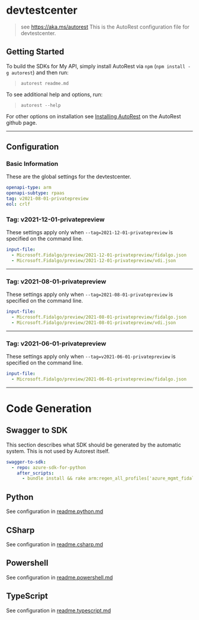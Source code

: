 # devtestcenter

> see https://aka.ms/autorest
This is the AutoRest configuration file for devtestcenter.

## Getting Started

To build the SDKs for My API, simply install AutoRest via `npm` (`npm install -g autorest`) and then run:

> `autorest readme.md`

To see additional help and options, run:

> `autorest --help`

For other options on installation see [Installing AutoRest](https://aka.ms/autorest/install) on the AutoRest github page.

---

## Configuration

### Basic Information

These are the global settings for the devtestcenter.

```yaml
openapi-type: arm
openapi-subtype: rpaas
tag: v2021-08-01-privatepreview
eol: crlf
```

### Tag: v2021-12-01-privatepreview

These settings apply only when `--tag=2021-12-01-privatepreview` is specified on the command line.

```yaml $(tag) == 'v2021-12-01-privatepreview'
input-file:
  - Microsoft.Fidalgo/preview/2021-12-01-privatepreview/fidalgo.json
  - Microsoft.Fidalgo/preview/2021-12-01-privatepreview/vdi.json
```

---

### Tag: v2021-08-01-privatepreview

These settings apply only when `--tag=2021-08-01-privatepreview` is specified on the command line.

```yaml $(tag) == 'v2021-08-01-privatepreview'
input-file:
  - Microsoft.Fidalgo/preview/2021-08-01-privatepreview/fidalgo.json
  - Microsoft.Fidalgo/preview/2021-08-01-privatepreview/vdi.json
```

---

### Tag: v2021-06-01-privatepreview

These settings apply only when `--tag=v2021-06-01-privatepreview` is specified on the command line.

```yaml $(tag) == 'v2021-06-01-privatepreview'
input-file:
  - Microsoft.Fidalgo/preview/2021-06-01-privatepreview/fidalgo.json
```

---

# Code Generation

## Swagger to SDK

This section describes what SDK should be generated by the automatic system.
This is not used by Autorest itself.

```yaml $(swagger-to-sdk)
swagger-to-sdk:
  - repo: azure-sdk-for-python
    after_scripts:
      - bundle install && rake arm:regen_all_profiles['azure_mgmt_fidalgo']
```

## Python

See configuration in [readme.python.md](./readme.python.md)

## CSharp

See configuration in [readme.csharp.md](./readme.csharp.md)

## Powershell

See configuration in [readme.powershell.md](./readme.powershell.md)

## TypeScript

See configuration in [readme.typescript.md](./readme.typescript.md)